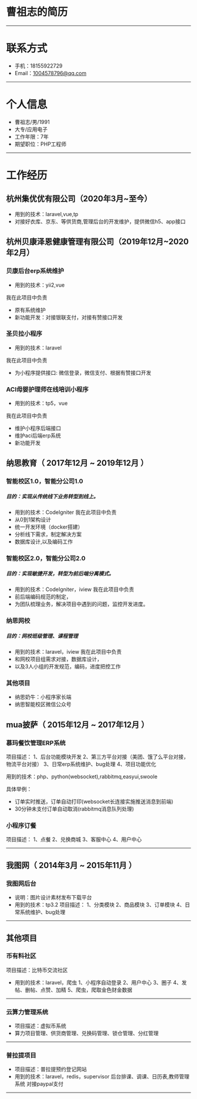 # 曹祖志的简历
---

# 联系方式
- 手机：18155922729 
- Email：1004578796@qq.com

---

# 个人信息

 - 曹祖志/男/1991
 - 大专/应用电子
 - 工作年限：7年
 - 期望职位：PHP工程师

---

# 工作经历

## 杭州集优优有限公司（2020年3月~至今）
- 用到的技术：laravel,vue,tp
- 对接好衣库、京东、等供货商,管理后台的开发维护，提供微信h5、app接口

## 杭州贝康泽恩健康管理有限公司（2019年12月~2020年2月）

### 贝康后台erp系统维护
- 用到的技术：yii2,vue

我在此项目中负责
- 原有系统维护
- 新功能开发：对接银联支付，对接有赞接口开发

### 圣贝拉小程序
- 用到的技术：laravel

我在此项目中负责
- 为小程序提供接口:
微信登录，微信支付、根据有赞接口开发

### ACI母婴护理师在线培训小程序
- 用到的技术：tp5，vue

我在此项目中负责
- 维护小程序后端接口
- 维护aci后端erp系统
- 新功能开发


## 纳思教育（ 2017年12月 ~ 2019年12月 ）

### 智能校区1.0，智能分公司1.0
##### 目的：实现从传统线下业务转型到线上。
- 用到的技术：CodeIgniter
我在此项目中负责
- 从0到1架构设计
- 统一开发环境（docker搭建）
- 分析线下需求，制定解决方案
- 数据库设计,以及编码工作


### 智能校区2.0，智能分公司2.0
##### 目的：实现敏捷开发，转型为前后端分离模式。
- 用到的技术：CodeIgniter，iview
我在此项目中负责
- 前后端编码规范的制定，
- 为团队梳理业务，解决项目中遇到的问题，监控开发进度。

### 纳思网校
##### 目的：网校班级管理、课程管理
- 用到的技术：laravel，iview
我在此项目中负责
- 和网校项目组需求对接，数据库设计，
- 以及3人小组的开发规范，编码，进度把控工作

### 其他项目
- 纳思奶牛：小程序家长端
- 纳思智能校区微信公众号

## mua披萨（ 2015年12月 ~ 2017年12月 ）

###  慕玛餐饮管理ERP系统
项目描述：
1、后台功能模块开发
2、第三方平台对接（美团、饿了么平台对接，物流平台对接）
3、日常erp系统维护、bug处理
4、项目功能优化

用到的技术：php、python(websocket),rabbitmq,easyui,swoole

具体举例：
- 订单实时推送，订单自动打印(websocket长连接实施推送消息到前端)
- 30分钟未支付订单自动取消(rabbitmq消息队列处理)

### 小程序订餐
项目描述：
1、点餐
2、兑换商城
3、客服中心
4、用户中心

---


## 我图网（ 2014年3月 ~ 2015年11月 ）
### 我图网后台
- 说明：图片设计素材发布下载平台
- 用到的技术：tp3.2
项目描述：
1、分类模块
2、商品模块
3、订单模块
4、日常系统维护、bug处理
--- 

## 其他项目
### 币有料社区
项目描述：比特币交流社区
- 用到的技术：laravel，爬虫
1、小程序自动登录
2、用户中心
3、圈子
4、发帖、删帖、点赞、加精
5、爬虫，爬取金色财金数据
---

### 云算力管理系统
- 项目描述：虚拟币系统
- 算力项目管理、供货商管理、兑换码管理、锁仓管理、分红管理
---

### 普拉提项目
- 项目描述：普拉提预约登记网站
- 用到的技术：laravel，redis，supervisor 
后台排课、调课、日历表,教师管理系统
对接paypal支付 
---

